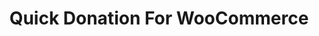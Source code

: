 ---
title: Quick Donation For WooCommerce
redirect_from:
    - /woocommerce-quick-donation/
redirect_to: https://wordpress.org/plugins/woocommerce-quick-donation
---